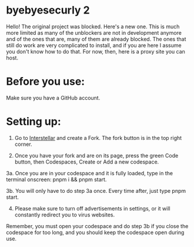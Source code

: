 # byebyesecurly 2
Hello!
The original project was blocked. Here's a new one.
This is much more limited as many of the unblockers are not in development anymore and of the ones that are, many of them are already blocked. The ones that still do work are very complicated to install, and if you are here I assume you don't know how to do that. For now, then, here is a proxy site you can host.
# Before you use:
Make sure you have a GitHub account. 
# Setting up:
1. Go to [Interstellar](https://github.com/InterstellarNetwork/Interstellar) and create a Fork. The fork button is in the top right corner.

2. Once you have your fork and are on its page, press the green Code button, then Codespaces, Create or Add a new codespace.

3a. Once you are in your codespace and it is fully loaded, type in the terminal onscreen: pnpm i && pnpm start.

3b. You will only have to do step 3a once. Every time after, just type pnpm start.

4. Please make sure to turn off advertisements in settings, or it will constantly redirect you to virus websites.

Remember, you must open your codespace and do step 3b if you close the codespace for too long, and you should keep the codespace open during use.
